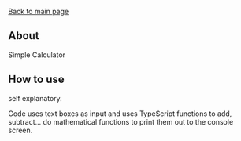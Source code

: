 [Back to main page](https://ereeq.github.io/proglangblog/)

## About
Simple Calculator

## How to use
self explanatory.

Code uses text boxes as input and uses TypeScript functions to add, subtract... do mathematical functions to print them out to the console screen. 
